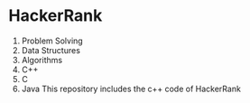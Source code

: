 # HackerRank
1. Problem Solving
2. Data Structures
3. Algorithms
4. C++
5. C
6. Java
This repository includes the c++ code of HackerRank